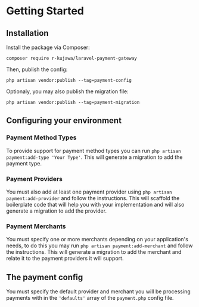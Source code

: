 # Getting Started
## Installation
Install the package via Composer:
```
composer require r-kujawa/laravel-payment-gateway
```
Then, publish the config:
```
php artisan vendor:publish --tag=payment-config
```
Optionaly, you may also publish the migration file:
```
php artisan vendor:publish --tag=payment-migration
```

## Configuring your environment
### Payment Method Types
To provide support for payment method types you can run `php artisan payment:add-type 'Your Type'`. This will generate a migration to add the payment type.

### Payment Providers
You must also add at least one payment provider using `php artisan payment:add-provider` and follow the instructions. This will scaffold the boilerplate code that will help you with your implementation and will also generate a migration to add the provider.

### Payment Merchants
You must specify one or more merchants depending on your application's needs, to do this you may run `php artisan payment:add-merchant` and follow the instructions. This will generate a migration to add the merchant and relate it to the payment providers it will support.

## The payment config
You must specify the default provider and merchant you will be processing payments with in the `'defaults'` array of the `payment.php` config file.
